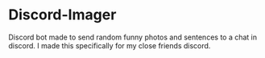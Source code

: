 # Discord-Imager
Discord bot made to send random funny photos and sentences to a chat in discord. I made this specifically for my close friends discord.
